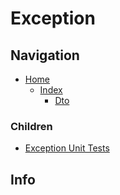 # Exception

## Navigation

* [Home](/README.md)
	* [Index](/docs/Index.md)
		* [Dto](/src/Dto/README.md)

### Children

* [Exception Unit Tests](/src/DtoUnitTests//README.md)

## Info
